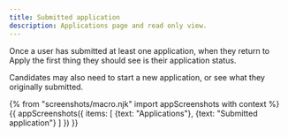 ```yaml
---
title: Submitted application
description: Applications page and read only view.
---
```

Once a user has submitted at least one application, when they return to Apply the first thing they should see is their application status.

Candidates may also need to start a new application, or see what they originally submitted.

{% from "screenshots/macro.njk" import appScreenshots with context %}
{{ appScreenshots({
  items: [
    {text: "Applications"},
    {text: "Submitted application"}
  ]
}) }}
